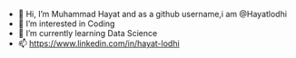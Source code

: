 - 👋 Hi, I’m Muhammad Hayat and as a github username,i am @Hayatlodhi
- 👀 I’m interested in Coding
- 🌱 I’m currently learning Data Science
- 📫 https://www.linkedin.com/in/hayat-lodhi

<!---
Hayatlodhi/Hayatlodhi is a ✨ special ✨ repository because its `README.md` (this file) appears on your GitHub profile.
You can click the Preview link to take a look at your changes.
--->
